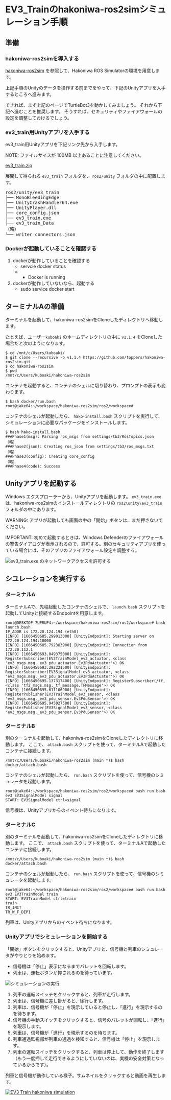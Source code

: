 # EV3_Trainのhakoniwa-ros2simシミュレーション手順

## 準備

### hakoniwa-ros2simを導入する

[hakoniwa-ros2sim](https://github.com/toppers/hakoniwa-ros2sim) を参照して、Hakoniwa ROS Simulatorの環境を用意します。

上記手順のUnityのデータを操作する前までをやって、下記のUnityアプリを入手するところへ進みます。

できれば、まず上記のページでTurtleBot3を動かしてみましょう。
それから下記へ進むことを推奨します。
そうすれば、セキュリティやファイアウォールの設定を調整しておけるでしょう。


### ev3_train用Unityアプリを入手する

ev3_train用Unityアプリを下記リンク先から入手します。

NOTE: ファイルサイスが 100MB 以上あることに注意してください。

[ev3_train.zip](https://drive.google.com/file/d/1RKGehkiDCf-20MXGKu5TRopbBFDv5pS7/view?usp=sharing)

展開して得られる `ev3_train` フォルダを、 `ros2/unity` フォルダの中に配置します。

<pre>
ros2/unity/ev3_train
├── MonoBleedingEdge
├── UnityCrashHandler64.exe
├── UnityPlayer.dll
├── core_config.json
├── ev3_train.exe
├── ev3_train_Data
（略）
└── writer_connectors.json
</pre>

### Dockerが起動していることを確認する

1. dockerが動作していることを確認する
   - servcie docker status
   -  * Docker is running
1. dockerが動作していないなら、起動する
   - sudo service docker start

## ターミナルAの準備

ターミナルを起動して、hakoniwa-ros2simをCloneしたディレクトリへ移動します。

たとえば、ユーザー`kuboaki` のホームディレクトリの中に `v1.1.4` をCloneした場合だと次のようになります。

```shell
$ cd /mnt/c/Users/kuboaki/
$ git clone --recursive -b v1.1.4 https://github.com/toppers/hakoniwa-ros2sim.git
$ cd hakoniwa-ros2sim
$ pwd
/mnt/c/Users/kuboaki/hakoniwa-ros2sim
```

コンテナを起動すると、コンテナのシェルに切り替わり、プロンプトの表示も変わります。

```shell
$ bash docker/run.bash
root@jake64:~/workspace/hakoniwa-ros2sim/ros2/workspace#
```

コンテナのシェルが起動したら、 `hako-install.bash` スクリプトを実行して、シミュレーションに必要なパッケージをインストールします。

``` shell
$ bash hako-install.bash
###Phase1(msg): Parsing ros_msgs from settings/tb3/RosTopics.json
（略）
###Phase2(json): Creating ros_json from settings/tb3/ros_msgs.txt
（略）
###Phase3(config): Creating core_config
（略）
###Phase4(code): Success
```

## Unityアプリを起動する


Windows エクスプローラーから、Unityアプリを起動します。
`ev3_train.exe` は、hakoniwa-ros2simのインストールディレクトリの `ros2\unity\ev3_train`  フォルダの中にあります。

WARNING: アプリが起動しても画面の中の「開始」ボタンは、まだ押さないでください。

IMPORTANT: 初めて起動するときは、Windows Defenderのファイアウォールの警告ダイアログが表示されるので、許可する。別のセキュリティアプリを使っている場合には、そのアプリのファイアウォール設定を調整する。

![ev3_train.exe のネットワークアクセスを許可する](images/GSW-20221022-232105.png)

## シユレーションを実行する

### ターミナルA

ターミナルAで、先程起動したコンテナのシェルで、 `launch.bash` スクリプトを起動してUnityと接続するEndpointを用意します。

```shell
root@DESKTOP-7UPRUP4:~/workspace/hakoniwa-ros2sim/ros2/workspace# bash launch.bash
IP_ADDR is 172.20.124.194 (eth0)
[INFO] [1666450685.299013000] [UnityEndpoint]: Starting server on 172.20.124.194:10000
[INFO] [1666450685.792383900] [UnityEndpoint]: Connection from 172.20.112.1
[INFO] [1666450693.049375000] [UnityEndpoint]: RegisterSubscriber(EV3TrainModel_ev3_actuator, <class 'ev3_msgs.msg._ev3_pdu_actuator.Ev3PduActuator'>) OK
[INFO] [1666450693.292221500] [UnityEndpoint]: RegisterSubscriber(EV3SignalModel_ev3_actuator, <class 'ev3_msgs.msg._ev3_pdu_actuator.Ev3PduActuator'>) OK
[INFO] [1666450695.137317400] [UnityEndpoint]: RegisterSubscriber(/tf, <class 'tf2_msgs.msg._tf_message.TFMessage'>) OK
[INFO] [1666450695.611106900] [UnityEndpoint]: RegisterPublisher(EV3TrainModel_ev3_sensor, <class 'ev3_msgs.msg._ev3_pdu_sensor.Ev3PduSensor'>) OK
[INFO] [1666450695.945027500] [UnityEndpoint]: RegisterPublisher(EV3SignalModel_ev3_sensor, <class 'ev3_msgs.msg._ev3_pdu_sensor.Ev3PduSensor'>) OK
```

### ターミナルB

別のターミナルを起動して、hakoniwa-ros2simをCloneしたディレクトリに移動します。
ここで、 `attach.bash` スクリプトを使って、ターミナルAで起動したコンテナに接続します。

```shell
/mnt/c/Users/kuboaki/hakoniwa-ros2sim (main *)$ bash docker/attach.bash
```

コンテナのシェルが起動したら、 `run.bash` スクリプトを使って、信号機のシミュレータを起動します。

```shell
root@jake64:~/workspace/hakoniwa-ros2sim/ros2/workspace# bash run.bash ev3 EV3SignalModel signal
START: EV3SignalModel ctrl=signal
```

信号機は、Unityアプリからのイベント待ちになります。

### ターミナルC

別のターミナルを起動して、hakoniwa-ros2simをCloneしたディレクトリに移動します。
ここで、 `attach.bash` スクリプトを使って、ターミナルAで起動したコンテナに接続します。

```shell
/mnt/c/Users/kuboaki/hakoniwa-ros2sim (main *)$ bash docker/attach.bash
```

コンテナのシェルが起動したら、 `run.bash` スクリプトを使って、信号機のシミュレータを起動します。

```shell
root@jake64:~/workspace/hakoniwa-ros2sim/ros2/workspace# bash run.bash ev3 EV3TrainModel train
START: EV3TrainModel ctrl=train
train
TR_INIT
TR_W_F_DEP1
```
列車は、Unityアプリからのイベント待ちになります。

### Unityアプリでシミュレーションを開始する

「開始」ボタンをクリックすると、Unityアプリと、信号機と列車のシミュレータがやりとりを始めます。

* 信号機は「停止」表示になるまでパレットを回転します。
* 列車は、運転ボタンが押されるのを待っています。

![シミュレーションの実行](images/GSW-20221022-225656.png)


1. 列車の運転スイッチをクリックすると、列車が走行します。
1. 列車は、信号機に差し掛かると、徐行します。
1. 列車は、信号機が「停止」を現示していると停止し、「進行」を現示するのを待ちます。
1. 信号機の手動スイッチをクリックすると、信号のパレットが回転し、「進行」を現示します。
1. 列車は、信号機が「進行」を現示するのを待ちます。
1. 列車通過監視部が列車の通過を検知すると、信号機は「停止」を現示します。
1. 列車の運転スイッチをクリックすると、列車は停止して、動作を終了します（もう一度押して走行できるようにしていないのは、実機の安全対策となっているからです）。

列車と信号機が動作している様子。サムネイルをクリックすると動画を再生します。

[![EV3 Train hakoniwa simulation](images/thumnail_hakoniwa_simulation.jpg)](https://www.youtube.com/watch?v=RjOkDsPNOg0)
